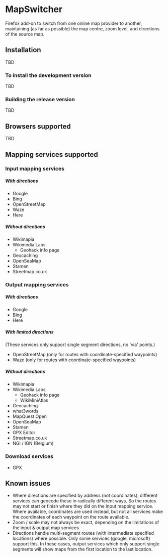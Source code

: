# MapSwitcher

Firefox add-on to switch from one online map provider to another, maintaining (as far as possible) the map centre, zoom level, and directions of the source map.

## Installation

TBD

### To install the development version

TBD

### Building the release version

TBD

## Browsers supported

TBD

## Mapping services supported

### Input mapping services

##### With directions
- Google
- Bing
- OpenStreetMap
- Waze
- Here

##### Without directions
- Wikimapia
- Wikimedia Labs
  - Geohack info page
- Geocaching
- OpenSeaMap
- Stamen
- Streetmap.co.uk

### Output mapping services

##### With directions
- Google
- Bing
- Here

##### With limited directions
(These services only support single segment directions, no 'via' points.)
- OpenStreetMap (only for routes with coordinate-specified waypoints)
- Waze (only for routes with coordinate-specified waypoints)

##### Without directions
- Wikimapia
- Wikimedia Labs
  - Geohack info page
  - WikiMiniAtlas
- Geocaching
- what3words
- MapQuest Open
- OpenSeaMap
- Stamen
- GPX Editor
- Streetmap.co.uk
- NGI / IGN (Belgium)

### Download services
- GPX

## Known issues

- Where directions are specified by address (not coordinates), different services can geocode these in radically different ways. So the routes may not start or finish where they did on the input mapping service. Where available, coordinates are used instead, but not all services make the coordinates of each waypoint on the route available.
- Zoom / scale may not always be exact, depending on the limitations of the input & output map services
- Directions handle multi-segment routes (with intermediate specified locations) where possible. Only some services (google, microsoft) support this. In these cases, output services which only support single segments will show maps from the first location to the last location.
